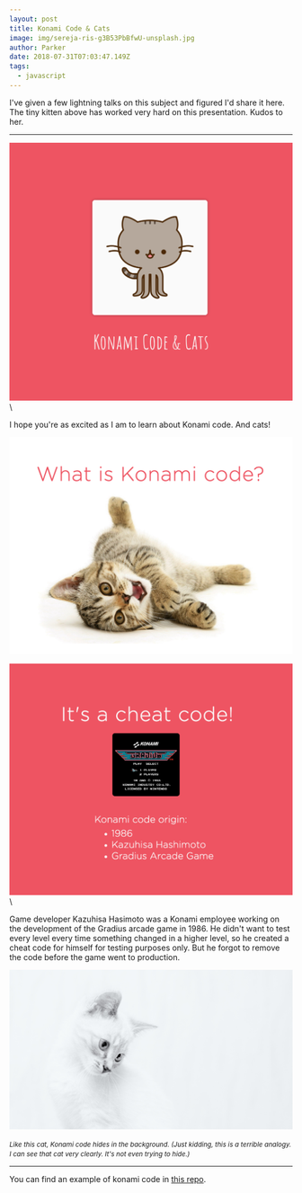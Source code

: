 ```yaml
---
layout: post
title: Konami Code & Cats
image: img/sereja-ris-g3B53PbBfwU-unsplash.jpg
author: Parker
date: 2018-07-31T07:03:47.149Z
tags: 
  - javascript
---
```


I've given a few lightning talks on this subject and figured I'd share it here. The tiny kitten above has worked very hard on this presentation. Kudos to her.

---

![Konami Code and Cats](img/konami-code/konami-code.png)
\

I hope you're as excited as I am to learn about Konami code. And cats!


![What is Konami code?](img/konami-code/what-is-konami-code.png)


![It's a cheat code!](img/konami-code/cheat-code.png)
\

Game developer Kazuhisa Hasimoto was a Konami employee working on the development of the Gradius arcade game in 1986. He didn't want to test every level every time something changed in a higher level, so he created a cheat code for himself for testing purposes only. But he forgot to remove the code before the game went to production. 

![White cat in front of white background](img/konami-code/lukasz-szmigiel-bz_AvHqpPIA-unsplash.jpg)


<small><i>Like this cat, Konami code hides in the background. (Just kidding, this is a terrible analogy. I can see that cat very clearly. It's not even trying to hide.)</i></small>

---

You can find an example of konami code in [this repo](https://github.com/parkerdyer/konamicat). 
